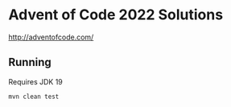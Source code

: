 # Advent of Code 2022 Solutions

http://adventofcode.com/

## Running

Requires JDK 19

```
mvn clean test
```
